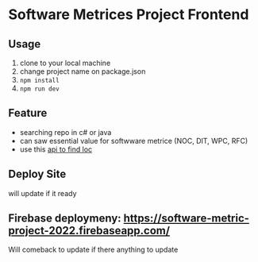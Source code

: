 # Software Metrices Project Frontend

## Usage

1. clone to your local machine
2. change project name on package.json
3. `npm install`
4. `npm run dev`

## Feature

- searching repo in c# or java
- can saw essential value for softwware metrice (NOC, DIT, WPC, RFC)
- use this [api to find loc](https://codetabs.com/count-loc/count-loc-online.html)

## Deploy Site

will update if it ready

Firebase deploymeny: https://software-metric-project-2022.firebaseapp.com/
---

Will comeback to update if there anything to update
